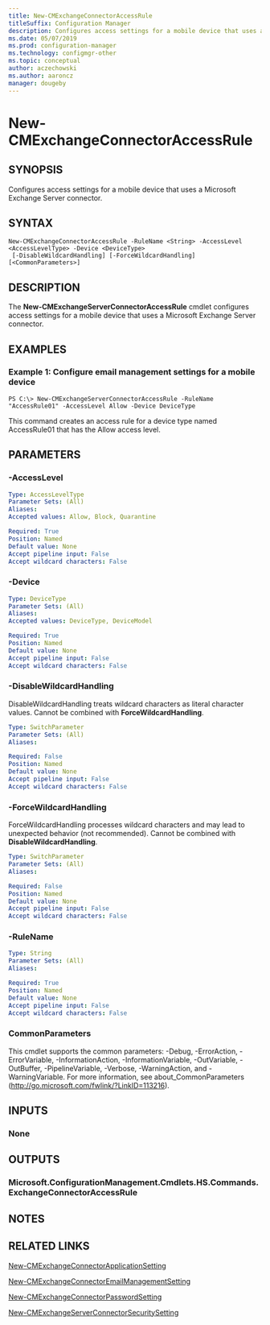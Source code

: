 ```yaml
---
title: New-CMExchangeConnectorAccessRule
titleSuffix: Configuration Manager
description: Configures access settings for a mobile device that uses a Microsoft Exchange Server connector.
ms.date: 05/07/2019
ms.prod: configuration-manager
ms.technology: configmgr-other
ms.topic: conceptual
author: aczechowski
ms.author: aaroncz
manager: dougeby
---
```


# New-CMExchangeConnectorAccessRule

## SYNOPSIS
Configures access settings for a mobile device that uses a Microsoft Exchange Server connector.

## SYNTAX

```
New-CMExchangeConnectorAccessRule -RuleName <String> -AccessLevel <AccessLevelType> -Device <DeviceType>
 [-DisableWildcardHandling] [-ForceWildcardHandling] [<CommonParameters>]
```

## DESCRIPTION
The **New-CMExchangeServerConnectorAccessRule** cmdlet configures access settings for a mobile device that uses a Microsoft Exchange Server connector.

## EXAMPLES

### Example 1: Configure email management settings for a mobile device
```
PS C:\> New-CMExchangeServerConnectorAccessRule -RuleName "AccessRule01" -AccessLevel Allow -Device DeviceType
```

This command creates an access rule for a device type named AccessRule01 that has the Allow access level.

## PARAMETERS

### -AccessLevel
 

```yaml
Type: AccessLevelType
Parameter Sets: (All)
Aliases: 
Accepted values: Allow, Block, Quarantine

Required: True
Position: Named
Default value: None
Accept pipeline input: False
Accept wildcard characters: False
```

### -Device
 

```yaml
Type: DeviceType
Parameter Sets: (All)
Aliases: 
Accepted values: DeviceType, DeviceModel

Required: True
Position: Named
Default value: None
Accept pipeline input: False
Accept wildcard characters: False
```

### -DisableWildcardHandling
DisableWildcardHandling treats wildcard characters as literal character values. Cannot be combined with **ForceWildcardHandling**.

```yaml
Type: SwitchParameter
Parameter Sets: (All)
Aliases: 

Required: False
Position: Named
Default value: None
Accept pipeline input: False
Accept wildcard characters: False
```

### -ForceWildcardHandling
ForceWildcardHandling processes wildcard characters and may lead to unexpected behavior (not recommended). Cannot be combined with **DisableWildcardHandling**.

```yaml
Type: SwitchParameter
Parameter Sets: (All)
Aliases: 

Required: False
Position: Named
Default value: None
Accept pipeline input: False
Accept wildcard characters: False
```

### -RuleName
 

```yaml
Type: String
Parameter Sets: (All)
Aliases: 

Required: True
Position: Named
Default value: None
Accept pipeline input: False
Accept wildcard characters: False
```

### CommonParameters
This cmdlet supports the common parameters: -Debug, -ErrorAction, -ErrorVariable, -InformationAction, -InformationVariable, -OutVariable, -OutBuffer, -PipelineVariable, -Verbose, -WarningAction, and -WarningVariable. For more information, see about_CommonParameters (http://go.microsoft.com/fwlink/?LinkID=113216).

## INPUTS

### None

## OUTPUTS

### Microsoft.ConfigurationManagement.Cmdlets.HS.Commands.ExchangeConnectorAccessRule

## NOTES

## RELATED LINKS

[New-CMExchangeConnectorApplicationSetting](New-CMExchangeConnectorApplicationSetting.md)

[New-CMExchangeConnectorEmailManagementSetting](New-CMExchangConnectorEmailManagementSetting.md)

[New-CMExchangeConnectorPasswordSetting](New-CMExchangeConnectorPasswordSetting.md)

[New-CMExchangeServerConnectorSecuritySetting](New-CMExchangeConnectorSecuritySetting.md)
